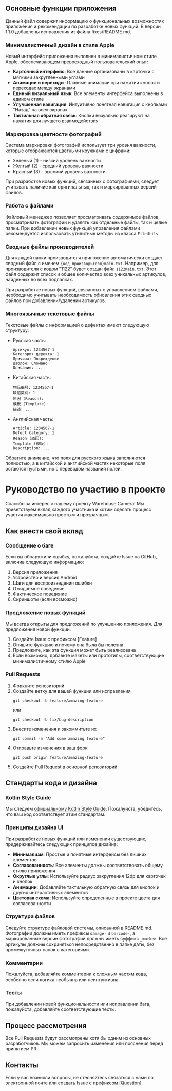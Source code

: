 ## Основные функции приложения

Данный файл содержит информацию о функциональных возможностях приложения и рекомендации по разработке новых функций. В версии 1.1.0 добавлены исправления из файла fixes/README.md.

### Минималистичный дизайн в стиле Apple

Новый интерфейс приложения выполнен в минималистичном стиле Apple, обеспечивающем превосходный пользовательский опыт:

- **Карточный интерфейс**: Все данные организованы в карточки с мягкими закруглёнными углами
- **Анимации и переходы**: Плавные анимации при нажатии кнопок и переходах между экранами
- **Единый визуальный язык**: Все элементы интерфейса выполнены в едином стиле
- **Улучшенная навигация**: Интуитивно понятная навигация с кнопками "Назад" на всех экранах
- **Тактильная обратная связь**: Кнопки визуально реагируют на нажатия для лучшего взаимодействия

### Маркировка цветности фотографий

Система маркировки фотографий использует три уровня важности, которые отображаются цветными кружками с цифрами:

- Зеленый (1) - низкий уровень важности
- Желтый (2) - средний уровень важности
- Красный (3) - высокий уровень важности

При разработке новых функций, связанных с фотографиями, следует учитывать наличие как оригинальных, так и маркированных версий файлов.

### Работа с файлами

Файловый менеджер позволяет просматривать содержимое файлов, просматривать фотографии и удалять как отдельные файлы, так и целые папки. При добавлении новых функций управления файлами рекомендуется использовать утилитные методы из класса `FileUtils`.

### Сводные файлы производителей

Для каждой папки производителя приложение автоматически создает сводный файл с именем `{код_производителя}main.txt`. Например, для производителя с кодом "1122" будет создан файл `1122main.txt`. Этот файл содержит список и общее количество всех уникальных артикулов, найденных во всех подпапках.

При разработке новых функций, связанных с управлением файлами, необходимо учитывать необходимость обновления этих сводных файлов при добавлении/удалении артикулов.

### Многоязычные текстовые файлы

Текстовые файлы с информацией о дефектах имеют следующую структуру:

- Русская часть:
  ```
  Артикул: 1234567-1
  Категория дефекта: 1
  Причина: Повреждение
  Шаблон: Сломано
  Описание: ...
  ```

- Китайская часть:
  ```
  物品编号: 1234567-1
  缺陷类别: 1
  原因 (Reason): 
  模板 (Template): 
  描述: ...
  ```

- Английская часть:
  ```
  Article: 1234567-1
  Defect Category: 1
  Reason (原因): 
  Template (模板): 
  Description: ...
  ```

Обратите внимание, что поля для русского языка заполняются полностью, а в китайской и английской частях некоторые поля остаются пустыми, но с переводом названий полей.

# Руководство по участию в проекте

Спасибо за интерес к нашему проекту Warehouse Camera! Мы приветствуем вклад каждого участника и хотим сделать процесс участия максимально простым и прозрачным.

## Как внести свой вклад

### Сообщение о баге

Если вы обнаружили ошибку, пожалуйста, создайте Issue на GitHub, включив следующую информацию:

1. Версия приложения
2. Устройство и версия Android
3. Шаги для воспроизведения ошибки
4. Ожидаемое поведение
5. Фактическое поведение
6. Скриншоты (если возможно)

### Предложение новых функций

Мы всегда открыты для предложений по улучшению приложения. Для предложения новой функции:

1. Создайте Issue с префиксом [Feature]
2. Опишите функцию и почему она была бы полезна
3. Предложите, как эта функция может быть реализована
4. Если возможно, добавьте макеты или прототипы, соответствующие минималистичному стилю Apple

### Pull Requests

1. Форкните репозиторий
2. Создайте ветку для вашей функции или исправления
   ```
   git checkout -b feature/amazing-feature
   ```
   или
   ```
   git checkout -b fix/bug-description
   ```
3. Внесите изменения и закоммитьте их
   ```
   git commit -m "Add some amazing feature"
   ```
4. Отправьте изменения в ваш форк
   ```
   git push origin feature/amazing-feature
   ```
5. Создайте Pull Request в основной репозиторий

## Стандарты кода и дизайна

### Kotlin Style Guide

Мы следуем [официальному Kotlin Style Guide](https://developer.android.com/kotlin/style-guide). Пожалуйста, убедитесь, что ваш код соответствует этим стандартам.

### Принципы дизайна UI

При разработке новых функций или изменении существующих, придерживайтесь следующих принципов дизайна:

- **Минимализм**: Простые и понятные интерфейсы без лишних элементов
- **Согласованность**: Все элементы должны соответствовать общему стилю приложения
- **Округлые углы**: Используйте радиус закругления 12dp для карточек и кнопок
- **Анимации**: Добавляйте тактильную обратную связь для кнопок и других интерактивных элементов
- **Цветовая схема**: Используйте определенные в проекте цвета для согласованности

### Структура файлов

Следуйте структуре файловой системы, описанной в README.md. Фотографии должны иметь префиксы `damage-` и `barcode-`, а маркированные версии фотографий должны иметь суффикс `_marked`. Все артикулы должны сохраняться непосредственно в папке даты, без промежуточных папок с категориями.

### Комментарии

Пожалуйста, добавляйте комментарии к сложным частям кода, особенно если логика необычна или неинтуитивна.

### Тесты

При добавлении новой функциональности или исправлении бага, пожалуйста, добавляйте соответствующие тесты.

## Процесс рассмотрения

Все Pull Requests будут рассмотрены хотя бы одним из основных разработчиков. Мы можем запросить изменения или пояснения перед принятием PR.

## Контакты

Если у вас возникли вопросы, не стесняйтесь связаться с нами по электронной почте или создать Issue с префиксом [Question].